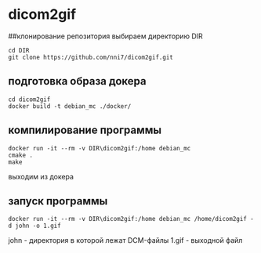 # dicom2gif

##клонирование репозитория
выбираем директорию DIR
```
cd DIR
git clone https://github.com/nni7/dicom2gif.git
```

## подготовка образа докера
```
cd dicom2gif
docker build -t debian_mc ./docker/
```

## компилирование программы
```
docker run -it --rm -v DIR\dicom2gif:/home debian_mc
cmake .
make
```
выходим из докера

## запуск программы
```
docker run -it --rm -v DIR\dicom2gif:/home debian_mc /home/dicom2gif -d john -o 1.gif
```
john - директория в которой лежат DCM-файлы
1.gif - выходной файл
